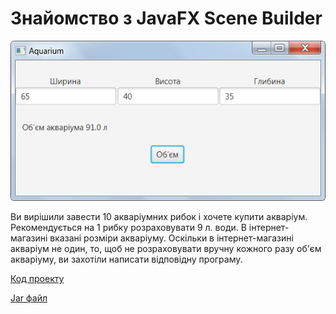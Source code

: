 # Знайомство з JavaFX Scene Builder

![Скріншот](/images/chapter04.png)

Ви вирішили завести 10 акваріумних рибок і хочете купити акваріум. Рекомендується на 1 рибку  розраховувати 9 л. води. В інтернет-магазині вказані розміри акваріуму. Оскільки в інтернет-магазині акваріум не один, то, щоб не розраховувати вручну кожного разу об'єм акваріуму, ви захотіли написати відповідну програму.

[Код проекту](https://github.com/atmp-if/javafx/tree/project/AquariumFX)

[Jar файл](https://github.com/atmp-if/javafx/releases/latest/download/AquariumFX.jar)
